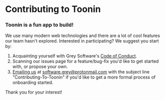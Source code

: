 # Contributing to Toonin

### Toonin is a fun app to build! 
We use many modern web technologies and there are a lot of cool features our team hasn't explored. 
Interested in participating? 
We suggest you start by:

1. Acquainting yourself with Grey Software's [Code of Conduct](https://github.com/grey-software/Grey-Software/blob/master/CodeOfConduct.md).
2. Scanning our issues page for a feature/bug-fix you'd like to get started with, or propose your own.
3. [Emailing us](mailto:software.grey@protonmail.com?subject=Contributing-To-Toonin) at software.grey@protonmail.com with the subject line "Contributing-To-Toonin" if you'd like to get a more formal process of onboarding started.

Thank you for your interest!